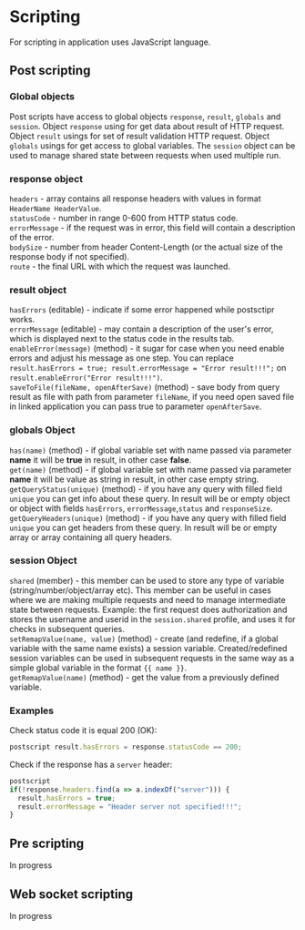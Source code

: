 # Scripting

For scripting in application uses JavaScript language.

## Post scripting

### Global objects
Post scripts have access to global objects `response`, `result`, `globals` and `session`. Object `response` using for get data about result of HTTP request. Object `result` usings for set of result validation HTTP request.
Object `globals` usings for get access to global variables. The `session` object can be used to manage shared state between requests when used multiple run.

### response object
`headers` - array contains all response headers with values in format `HeaderName HeaderValue`.  
`statusCode` - number in range 0-600 from HTTP status code.  
`errorMessage` - if the request was in error, this field will contain a description of the error.  
`bodySize` - number from header Content-Length (or the actual size of the response body if not specified).  
`route` - the final URL with which the request was launched.
### result object
`hasErrors` (editable) - indicate if some error happened while postsctipr works.  
`errorMessage` (editable) - may contain a description of the user's error, which is displayed next to the status code in the results tab.  
`enableError(message)` (method) - it sugar for case when you need enable errors and adjust his message as one step. You can replace `result.hasErrors = true; result.errorMessage = "Error result!!!";` on `result.enableError("Error result!!!")`.  
`saveToFile(fileName, openAfterSave)` (method) - save body from query result as file with path from parameter `fileName`, if you need open saved file in linked application you can pass true to parameter `openAfterSave`.  
### globals Object
`has(name)` (method) - if global variable set with name passed via parameter **name** it will be **true** in result, in other case **false**.  
`get(name)` (method) - if global variable set with name passed via parameter **name** it will be value as string in result, in other case empty string.  
`getQueryStatus(unique)` (method) - if you have any query with filled field `unique` you can get info about these query. In result will be or empty object or object with fields `hasErrors`, `errorMessage`,`status` and `responseSize`.  
`getQueryHeaders(unique)` (method) - if you have any query with filled field `unique` you can get headers from these query. In result will be or empty array or array containing all query headers.  
### session Object
`shared` (member) - this member can be used to store any type of variable (string/number/object/array etc). This member can be useful in cases where we are making multiple requests and need to manage intermediate state between requests. Example: the first request does authorization and stores the username and userid in the `session.shared` profile, and uses it for checks in subsequent queries.  
`setRemapValue(name, value)` (method) - create (and redefine, if a global variable with the same name exists) a session variable. Created/redefined session variables can be used in subsequent requests in the same way as a simple global variable in the format `{{ name }}`.  
`getRemapValue(name)` (method) - get the value from a previously defined variable.  
### Examples
Check status code it is equal 200 (OK):
```js
postscript result.hasErrors = response.statusCode == 200;
```
Check if the response has a `server` header:
```js
postscript 
if(!response.headers.find(a => a.indexOf("server"))) {
  result.hasErrors = true;
  result.errorMessage = "Header server not specified!!!";
}
```

## Pre scripting
In progress
## Web socket scripting
In progress